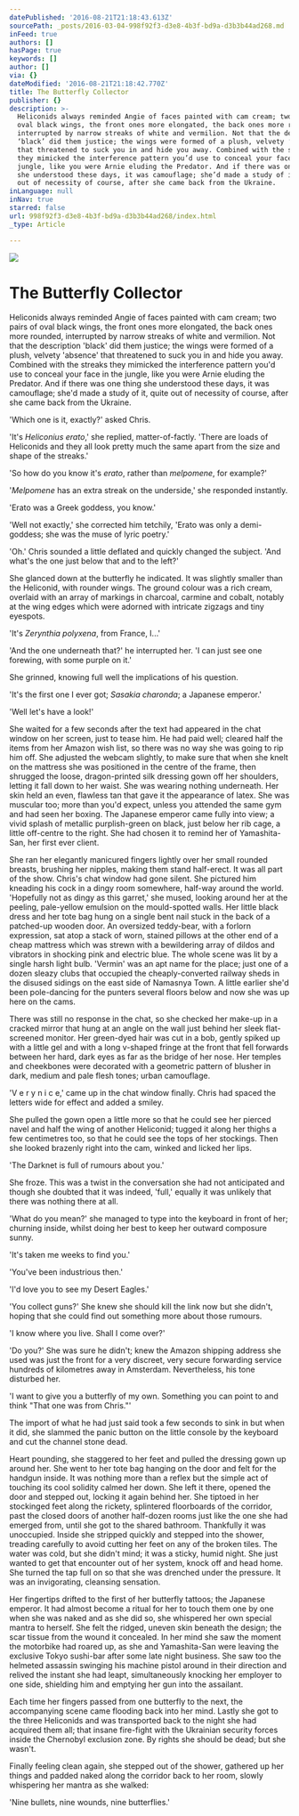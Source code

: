 ```yaml
---
datePublished: '2016-08-21T21:18:43.613Z'
sourcePath: _posts/2016-03-04-998f92f3-d3e8-4b3f-bd9a-d3b3b44ad268.md
inFeed: true
authors: []
hasPage: true
keywords: []
author: []
via: {}
dateModified: '2016-08-21T21:18:42.770Z'
title: The Butterfly Collector
publisher: {}
description: >-
  Heliconids always reminded Angie of faces painted with cam cream; two pairs of
  oval black wings, the front ones more elongated, the back ones more rounded,
  interrupted by narrow streaks of white and vermilion. Not that the description
  ‘black’ did them justice; the wings were formed of a plush, velvety ‘absence’
  that threatened to suck you in and hide you away. Combined with the streaks
  they mimicked the interference pattern you’d use to conceal your face in the
  jungle, like you were Arnie eluding the Predator. And if there was one thing
  she understood these days, it was camouflage; she’d made a study of it, quite
  out of necessity of course, after she came back from the Ukraine.
inLanguage: null
inNav: true
starred: false
url: 998f92f3-d3e8-4b3f-bd9a-d3b3b44ad268/index.html
_type: Article

---
```

![](https://the-grid-user-content.s3-us-west-2.amazonaws.com/2ec9db5c-f7ca-4c86-a4de-21f4299123dd.jpg)

# The Butterfly Collector

Heliconids always reminded Angie of faces painted with cam cream; two pairs of oval black wings, the front ones more elongated, the back ones more rounded, interrupted by narrow streaks of white and vermilion. Not that the description 'black' did them justice; the wings were formed of a plush, velvety 'absence' that threatened to suck you in and hide you away. Combined with the streaks they mimicked the interference pattern you'd use to conceal your face in the jungle, like you were Arnie eluding the Predator. And if there was one thing she understood these days, it was camouflage; she'd made a study of it, quite out of necessity of course, after she came back from the Ukraine.

'Which one is it, exactly?' asked Chris.

'It's _Heliconius erato_,' she replied, matter-of-factly. 'There are loads of Heliconids and they all look pretty much the same apart from the size and shape of the streaks.'

'So how do you know it's _erato_, rather than _melpomene_, for example?'

'_Melpomene_ has an extra streak on the underside,' she responded instantly.

'Erato was a Greek goddess, you know.'

'Well not exactly,' she corrected him tetchily, 'Erato was only a demi-goddess; she was the muse of lyric poetry.'

'Oh.' Chris sounded a little deflated and quickly changed the subject. 'And what's the one just below that and to the left?'

She glanced down at the butterfly he indicated. It was slightly smaller than the Heliconid, with rounder wings. The ground colour was a rich cream, overlaid with an array of markings in charcoal, carmine and cobalt, notably at the wing edges which were adorned with intricate zigzags and tiny eyespots.

'It's _Zerynthia polyxena_, from France, I...'

'And the one underneath that?' he interrupted her. 'I can just see one forewing, with some purple on it.'

She grinned, knowing full well the implications of his question.

'It's the first one I ever got; _Sasakia charonda_; a Japanese emperor.'

'Well let's have a look!'

She waited for a few seconds after the text had appeared in the chat window on her screen, just to tease him. He had paid well; cleared half the items from her Amazon wish list, so there was no way she was going to rip him off. She adjusted the webcam slightly, to make sure that when she knelt on the mattress she was positioned in the centre of the frame, then shrugged the loose, dragon-printed silk dressing gown off her shoulders, letting it fall down to her waist. She was wearing nothing underneath. Her skin held an even, flawless tan that gave it the appearance of latex. She was muscular too; more than you'd expect, unless you attended the same gym and had seen her boxing. The Japanese emperor came fully into view; a vivid splash of metallic purplish-green on black, just below her rib cage, a little off-centre to the right. She had chosen it to remind her of Yamashita-San, her first ever client.

She ran her elegantly manicured fingers lightly over her small rounded breasts, brushing her nipples, making them stand half-erect. It was all part of the show. Chris's chat window had gone silent. She pictured him kneading his cock in a dingy room somewhere, half-way around the world. 'Hopefully not as dingy as this garret,' she mused, looking around her at the peeling, pale-yellow emulsion on the mould-spotted walls. Her little black dress and her tote bag hung on a single bent nail stuck in the back of a patched-up wooden door. An oversized teddy-bear, with a forlorn expression, sat atop a stack of worn, stained pillows at the other end of a cheap mattress which was strewn with a bewildering array of dildos and vibrators in shocking pink and electric blue. The whole scene was lit by a single harsh light bulb. 'Vermin' was an apt name for the place; just one of a dozen sleazy clubs that occupied the cheaply-converted railway sheds in the disused sidings on the east side of Namasnya Town. A little earlier she'd been pole-dancing for the punters several floors below and now she was up here on the cams.

There was still no response in the chat, so she checked her make-up in a cracked mirror that hung at an angle on the wall just behind her sleek flat-screened monitor. Her green-dyed hair was cut in a bob, gently spiked up with a little gel and with a long v-shaped fringe at the front that fell forwards between her hard, dark eyes as far as the bridge of her nose. Her temples and cheekbones were decorated with a geometric pattern of blusher in dark, medium and pale flesh tones; urban camouflage.

'V e r y n i c e,' came up in the chat window finally. Chris had spaced the letters wide for effect and added a smiley.

She pulled the gown open a little more so that he could see her pierced navel and half the wing of another Heliconid; tugged it along her thighs a few centimetres too, so that he could see the tops of her stockings. Then she looked brazenly right into the cam, winked and licked her lips.

'The Darknet is full of rumours about you.'

She froze. This was a twist in the conversation she had not anticipated and though she doubted that it was indeed, 'full,' equally it was unlikely that there was nothing there at all.

'What do you mean?' she managed to type into the keyboard in front of her; churning inside, whilst doing her best to keep her outward composure sunny.

'It's taken me weeks to find you.'

'You've been industrious then.'

'I'd love you to see my Desert Eagles.'

'You collect guns?' She knew she should kill the link now but she didn't, hoping that she could find out something more about those rumours.

'I know where you live. Shall I come over?'

'Do you?' She was sure he didn't; knew the Amazon shipping address she used was just the front for a very discreet, very secure forwarding service hundreds of kilometres away in Amsterdam. Nevertheless, his tone disturbed her.

'I want to give you a butterfly of my own. Something you can point to and think "That one was from Chris."'

The import of what he had just said took a few seconds to sink in but when it did, she slammed the panic button on the little console by the keyboard and cut the channel stone dead.

Heart pounding, she staggered to her feet and pulled the dressing gown up around her. She went to her tote bag hanging on the door and felt for the handgun inside. It was nothing more than a reflex but the simple act of touching its cool solidity calmed her down. She left it there, opened the door and stepped out, locking it again behind her. She tiptoed in her stockinged feet along the rickety, splintered floorboards of the corridor, past the closed doors of another half-dozen rooms just like the one she had emerged from, until she got to the shared bathroom. Thankfully it was unoccupied. Inside she stripped quickly and stepped into the shower, treading carefully to avoid cutting her feet on any of the broken tiles. The water was cold, but she didn't mind; it was a sticky, humid night. She just wanted to get that encounter out of her system, knock off and head home. She turned the tap full on so that she was drenched under the pressure. It was an invigorating, cleansing sensation.

Her fingertips drifted to the first of her butterfly tattoos; the Japanese emperor. It had almost become a ritual for her to touch them one by one when she was naked and as she did so, she whispered her own special mantra to herself. She felt the ridged, uneven skin beneath the design; the scar tissue from the wound it concealed. In her mind she saw the moment the motorbike had roared up, as she and Yamashita-San were leaving the exclusive Tokyo sushi-bar after some late night business. She saw too the helmeted assassin swinging his machine pistol around in their direction and relived the instant she had leapt, simultaneously knocking her employer to one side, shielding him and emptying her gun into the assailant.

Each time her fingers passed from one butterfly to the next, the accompanying scene came flooding back into her mind. Lastly she got to the three Heliconids and was transported back to the night she had acquired them all; that insane fire-fight with the Ukrainian security forces inside the Chernobyl exclusion zone. By rights she should be dead; but she wasn't.

Finally feeling clean again, she stepped out of the shower, gathered up her things and padded naked along the corridor back to her room, slowly whispering her mantra as she walked:

'Nine bullets, nine wounds, nine butterflies.'